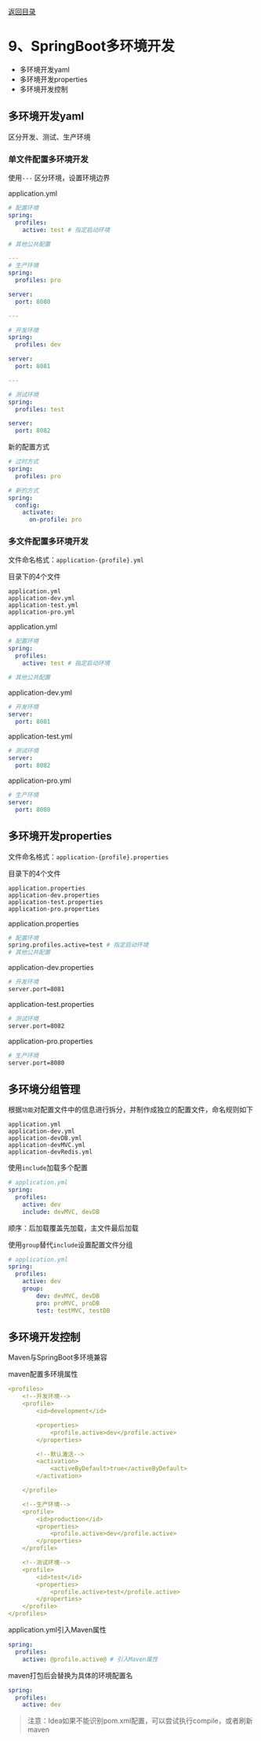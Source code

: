 [返回目录](/blog/java/spring-boot/index.md)

# 9、SpringBoot多环境开发

- 多环境开发yaml
- 多环境开发properties
- 多环境开发控制

## 多环境开发yaml

区分开发、测试、生产环境

### 单文件配置多环境开发

使用`---` 区分环境，设置环境边界

application.yml

```yaml
# 配置环境
spring:
  profiles:
    active: test # 指定启动环境

# 其他公共配置

---
# 生产环境
spring:
  profiles: pro

server:
  port: 8080

---

# 开发环境
spring:
  profiles: dev

server:
  port: 8081

---

# 测试环境
spring:
  profiles: test

server:
  port: 8082

```

新的配置方式

```yaml
# 过时方式
spring:
  profiles: pro

# 新的方式
spring:
  config:
    activate:
      on-profile: pro

```

### 多文件配置多环境开发

文件命名格式：`application-{profile}.yml`

目录下的4个文件

```
application.yml
application-dev.yml
application-test.yml
application-pro.yml
```

application.yml
```yaml
# 配置环境
spring:
  profiles:
    active: test # 指定启动环境

# 其他公共配置
```

application-dev.yml
```yaml
# 开发环境
server:
  port: 8081
```

application-test.yml
```yaml
# 测试环境
server:
  port: 8082
```

application-pro.yml
```yaml
# 生产环境
server:
  port: 8080
```


## 多环境开发properties

文件命名格式：`application-{profile}.properties`

目录下的4个文件

```
application.properties
application-dev.properties
application-test.properties
application-pro.properties
```

application.properties
```bash
# 配置环境
spring.profiles.active=test # 指定启动环境
# 其他公共配置
```

application-dev.properties
```bash
# 开发环境
server.port=8081
```

application-test.properties
```bash
# 测试环境
server.port=8082
```

application-pro.properties
```bash
# 生产环境
server.port=8080
```

## 多环境分组管理

根据`功能`对配置文件中的信息进行拆分，并制作成独立的配置文件，命名规则如下

```
application.yml
application-dev.yml
application-devDB.yml
application-devMVC.yml
application-devRedis.yml
```

使用`include`加载多个配置

```yaml
# application.yml
spring:
  profiles:
    active: dev
    include: devMVC, devDB
```

顺序：后加载覆盖先加载，主文件最后加载

使用`group`替代`include`设置配置文件分组

```yaml
# application.yml
spring:
  profiles:
    active: dev
    group: 
        dev: devMVC, devDB
        pro: proMVC, proDB
        test: testMVC, testDB
```


## 多环境开发控制

Maven与SpringBoot多环境兼容

maven配置多环境属性

```yaml
<profiles>
    <!--开发环境-->
    <profile>
        <id>development</id>

        <properties>
            <profile.active>dev</profile.active>
        </properties>

        <!--默认激活-->
        <activation>
            <activeByDefault>true</activeByDefault>
        </activation>

    </profile>

    <!--生产环境-->
    <profile>
        <id>production</id>
        <properties>
            <profile.active>dev</profile.active>
        </properties>
    </profile>

    <!--测试环境-->
    <profile>
        <id>test</id>
        <properties>
            <profile.active>test</profile.active>
        </properties>
    </profile>
</profiles>
```

application.yml引入Maven属性

```yaml
spring:
  profiles:
    active: @profile.active@ # 引入Maven属性
```

maven打包后会替换为具体的环境配置名

```yaml
spring:
  profiles:
    active: dev
```

> 注意：Idea如果不能识别pom.xml配置，可以尝试执行compile，或者刷新maven



